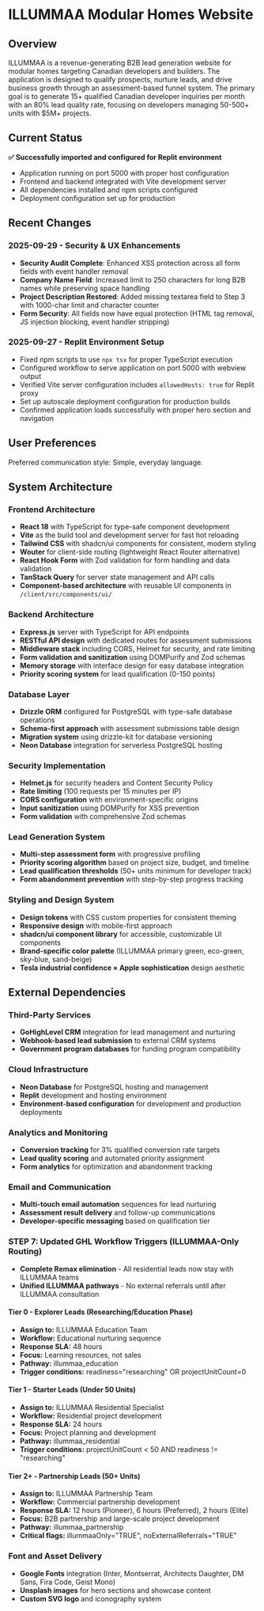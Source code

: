 # ILLUMMAA Modular Homes Website

## Overview

ILLUMMAA is a revenue-generating B2B lead generation website for modular homes targeting Canadian developers and builders. The application is designed to qualify prospects, nurture leads, and drive business growth through an assessment-based funnel system. The primary goal is to generate 15+ qualified Canadian developer inquiries per month with an 80% lead quality rate, focusing on developers managing 50-500+ units with $5M+ projects.

## Current Status

**✅ Successfully imported and configured for Replit environment**
- Application running on port 5000 with proper host configuration
- Frontend and backend integrated with Vite development server
- All dependencies installed and npm scripts configured
- Deployment configuration set up for production

## Recent Changes

### 2025-09-29 - Security & UX Enhancements
- **Security Audit Complete**: Enhanced XSS protection across all form fields with event handler removal
- **Company Name Field**: Increased limit to 250 characters for long B2B names while preserving space handling
- **Project Description Restored**: Added missing textarea field to Step 3 with 1000-char limit and character counter
- **Form Security**: All fields now have equal protection (HTML tag removal, JS injection blocking, event handler stripping)

### 2025-09-27 - Replit Environment Setup
- Fixed npm scripts to use `npx tsx` for proper TypeScript execution
- Configured workflow to serve application on port 5000 with webview output
- Verified Vite server configuration includes `allowedHosts: true` for Replit proxy
- Set up autoscale deployment configuration for production builds
- Confirmed application loads successfully with proper hero section and navigation

## User Preferences

Preferred communication style: Simple, everyday language.

## System Architecture

### Frontend Architecture
- **React 18** with TypeScript for type-safe component development
- **Vite** as the build tool and development server for fast hot reloading
- **Tailwind CSS** with shadcn/ui components for consistent, modern styling
- **Wouter** for client-side routing (lightweight React Router alternative)
- **React Hook Form** with Zod validation for form handling and data validation
- **TanStack Query** for server state management and API calls
- **Component-based architecture** with reusable UI components in `/client/src/components/ui/`

### Backend Architecture
- **Express.js** server with TypeScript for API endpoints
- **RESTful API design** with dedicated routes for assessment submissions
- **Middleware stack** including CORS, Helmet for security, and rate limiting
- **Form validation and sanitization** using DOMPurify and Zod schemas
- **Memory storage** with interface design for easy database integration
- **Priority scoring system** for lead qualification (0-150 points)

### Database Layer
- **Drizzle ORM** configured for PostgreSQL with type-safe database operations
- **Schema-first approach** with assessment submissions table design
- **Migration system** using drizzle-kit for database versioning
- **Neon Database** integration for serverless PostgreSQL hosting

### Security Implementation
- **Helmet.js** for security headers and Content Security Policy
- **Rate limiting** (100 requests per 15 minutes per IP)
- **CORS configuration** with environment-specific origins
- **Input sanitization** using DOMPurify for XSS prevention
- **Form validation** with comprehensive Zod schemas

### Lead Generation System
- **Multi-step assessment form** with progressive profiling
- **Priority scoring algorithm** based on project size, budget, and timeline
- **Lead qualification thresholds** (50+ units minimum for developer track)
- **Form abandonment prevention** with step-by-step progress tracking

### Styling and Design System
- **Design tokens** with CSS custom properties for consistent theming
- **Responsive design** with mobile-first approach
- **shadcn/ui component library** for accessible, customizable UI components
- **Brand-specific color palette** (ILLUMMAA primary green, eco-green, sky-blue, sand-beige)
- **Tesla industrial confidence × Apple sophistication** design aesthetic

## External Dependencies

### Third-Party Services
- **GoHighLevel CRM** integration for lead management and nurturing
- **Webhook-based lead submission** to external CRM systems
- **Government program databases** for funding program compatibility

### Cloud Infrastructure
- **Neon Database** for PostgreSQL hosting and management
- **Replit** development and hosting environment
- **Environment-based configuration** for development and production deployments

### Analytics and Monitoring
- **Conversion tracking** for 3% qualified conversion rate targets
- **Lead quality scoring** and automated priority assignment
- **Form analytics** for optimization and abandonment tracking

### Email and Communication
- **Multi-touch email automation** sequences for lead nurturing
- **Assessment result delivery** and follow-up communications
- **Developer-specific messaging** based on qualification tier

### STEP 7: Updated GHL Workflow Triggers (ILLUMMAA-Only Routing)
- **Complete Remax elimination** - All residential leads now stay with ILLUMMAA teams
- **Unified ILLUMMAA pathways** - No external referrals until after ILLUMMAA consultation

#### Tier 0 - Explorer Leads (Researching/Education Phase)
- **Assign to:** ILLUMMAA Education Team
- **Workflow:** Educational nurturing sequence
- **Response SLA:** 48 hours
- **Focus:** Learning resources, not sales
- **Pathway:** illummaa_education
- **Trigger conditions:** readiness="researching" OR projectUnitCount=0

#### Tier 1 - Starter Leads (Under 50 Units)
- **Assign to:** ILLUMMAA Residential Specialist
- **Workflow:** Residential project development
- **Response SLA:** 24 hours
- **Focus:** Project planning and development
- **Pathway:** illummaa_residential
- **Trigger conditions:** projectUnitCount < 50 AND readiness != "researching"

#### Tier 2+ - Partnership Leads (50+ Units)
- **Assign to:** ILLUMMAA Partnership Team
- **Workflow:** Commercial partnership development
- **Response SLA:** 12 hours (Pioneer), 6 hours (Preferred), 2 hours (Elite)
- **Focus:** B2B partnership and large-scale project development
- **Pathway:** illummaa_partnership
- **Critical flags:** illummaaOnly="TRUE", noExternalReferrals="TRUE"

### Font and Asset Delivery
- **Google Fonts** integration (Inter, Montserrat, Architects Daughter, DM Sans, Fira Code, Geist Mono)
- **Unsplash images** for hero sections and showcase content
- **Custom SVG logo** and iconography system